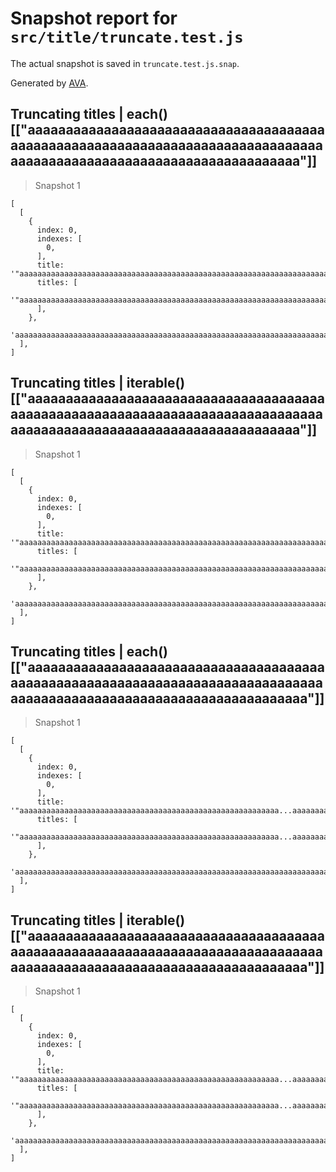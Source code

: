 # Snapshot report for `src/title/truncate.test.js`

The actual snapshot is saved in `truncate.test.js.snap`.

Generated by [AVA](https://avajs.dev).

## Truncating titles | each() [["aaaaaaaaaaaaaaaaaaaaaaaaaaaaaaaaaaaaaaaaaaaaaaaaaaaaaaaaaaaaaaaaaaaaaaaaaaaaaaaaaaaaaaaaaaaaaaaaaaaaaaaaaaaaaaaaaaaaaa"]]

> Snapshot 1

    [
      [
        {
          index: 0,
          indexes: [
            0,
          ],
          title: '"aaaaaaaaaaaaaaaaaaaaaaaaaaaaaaaaaaaaaaaaaaaaaaaaaaaaaaaaaaaaaaaaaaaaaaaaaaaaaaaaaaaaaaaaaaaaaaaaaaaaaaaaaaaaaaaaaaaaaa"',
          titles: [
            '"aaaaaaaaaaaaaaaaaaaaaaaaaaaaaaaaaaaaaaaaaaaaaaaaaaaaaaaaaaaaaaaaaaaaaaaaaaaaaaaaaaaaaaaaaaaaaaaaaaaaaaaaaaaaaaaaaaaaaa"',
          ],
        },
        'aaaaaaaaaaaaaaaaaaaaaaaaaaaaaaaaaaaaaaaaaaaaaaaaaaaaaaaaaaaaaaaaaaaaaaaaaaaaaaaaaaaaaaaaaaaaaaaaaaaaaaaaaaaaaaaaaaaaaa',
      ],
    ]

## Truncating titles | iterable() [["aaaaaaaaaaaaaaaaaaaaaaaaaaaaaaaaaaaaaaaaaaaaaaaaaaaaaaaaaaaaaaaaaaaaaaaaaaaaaaaaaaaaaaaaaaaaaaaaaaaaaaaaaaaaaaaaaaaaaa"]]

> Snapshot 1

    [
      [
        {
          index: 0,
          indexes: [
            0,
          ],
          title: '"aaaaaaaaaaaaaaaaaaaaaaaaaaaaaaaaaaaaaaaaaaaaaaaaaaaaaaaaaaaaaaaaaaaaaaaaaaaaaaaaaaaaaaaaaaaaaaaaaaaaaaaaaaaaaaaaaaaaaa"',
          titles: [
            '"aaaaaaaaaaaaaaaaaaaaaaaaaaaaaaaaaaaaaaaaaaaaaaaaaaaaaaaaaaaaaaaaaaaaaaaaaaaaaaaaaaaaaaaaaaaaaaaaaaaaaaaaaaaaaaaaaaaaaa"',
          ],
        },
        'aaaaaaaaaaaaaaaaaaaaaaaaaaaaaaaaaaaaaaaaaaaaaaaaaaaaaaaaaaaaaaaaaaaaaaaaaaaaaaaaaaaaaaaaaaaaaaaaaaaaaaaaaaaaaaaaaaaaaa',
      ],
    ]

## Truncating titles | each() [["aaaaaaaaaaaaaaaaaaaaaaaaaaaaaaaaaaaaaaaaaaaaaaaaaaaaaaaaaaaaaaaaaaaaaaaaaaaaaaaaaaaaaaaaaaaaaaaaaaaaaaaaaaaaaaaaaaaaaaa"]]

> Snapshot 1

    [
      [
        {
          index: 0,
          indexes: [
            0,
          ],
          title: '"aaaaaaaaaaaaaaaaaaaaaaaaaaaaaaaaaaaaaaaaaaaaaaaaaaaaaaaaaa...aaaaaaaaaaaaaaaaaaaaaaaaaaaaaaaaaaaaaaaaaaaaaaaaaaaaaaaaa"',
          titles: [
            '"aaaaaaaaaaaaaaaaaaaaaaaaaaaaaaaaaaaaaaaaaaaaaaaaaaaaaaaaaa...aaaaaaaaaaaaaaaaaaaaaaaaaaaaaaaaaaaaaaaaaaaaaaaaaaaaaaaaa"',
          ],
        },
        'aaaaaaaaaaaaaaaaaaaaaaaaaaaaaaaaaaaaaaaaaaaaaaaaaaaaaaaaaaaaaaaaaaaaaaaaaaaaaaaaaaaaaaaaaaaaaaaaaaaaaaaaaaaaaaaaaaaaaaa',
      ],
    ]

## Truncating titles | iterable() [["aaaaaaaaaaaaaaaaaaaaaaaaaaaaaaaaaaaaaaaaaaaaaaaaaaaaaaaaaaaaaaaaaaaaaaaaaaaaaaaaaaaaaaaaaaaaaaaaaaaaaaaaaaaaaaaaaaaaaaa"]]

> Snapshot 1

    [
      [
        {
          index: 0,
          indexes: [
            0,
          ],
          title: '"aaaaaaaaaaaaaaaaaaaaaaaaaaaaaaaaaaaaaaaaaaaaaaaaaaaaaaaaaa...aaaaaaaaaaaaaaaaaaaaaaaaaaaaaaaaaaaaaaaaaaaaaaaaaaaaaaaaa"',
          titles: [
            '"aaaaaaaaaaaaaaaaaaaaaaaaaaaaaaaaaaaaaaaaaaaaaaaaaaaaaaaaaa...aaaaaaaaaaaaaaaaaaaaaaaaaaaaaaaaaaaaaaaaaaaaaaaaaaaaaaaaa"',
          ],
        },
        'aaaaaaaaaaaaaaaaaaaaaaaaaaaaaaaaaaaaaaaaaaaaaaaaaaaaaaaaaaaaaaaaaaaaaaaaaaaaaaaaaaaaaaaaaaaaaaaaaaaaaaaaaaaaaaaaaaaaaaa',
      ],
    ]
